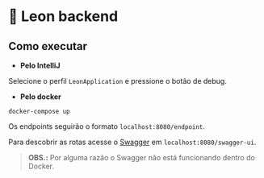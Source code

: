 # :lion: Leon backend

## Como executar

- **Pelo IntelliJ**

Selecione o perfil `LeonApplication` e pressione o botão de debug.

- **Pelo docker**

```shell
docker-compose up
```

Os endpoints seguirão o formato `localhost:8080/endpoint`.

Para descobrir as rotas acesse o [Swagger](https://swagger.io/) em `localhost:8080/swagger-ui`.
> **OBS.:** Por alguma razão o Swagger não está funcionando dentro do Docker.
 